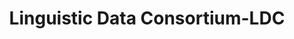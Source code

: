 ---
title: "Linguistic Data Consortium-LDC"

categories: ['']

tags: ['Linguistic', 'Data', 'Consortium', 'LDC']

arwords: ''

arexps: []

enwords: ['Linguistic Data Consortium-LDC']

enexps: []

arlexicons: ''

enlexicons: 'L'

authors: ['Ruqayya Roshdy']

translators: ['']

citations: 'مقدمة في حوسبة اللغة العربية'

sources: 'مركز الملك عبدالله بن عبدالعزيز الدولي لخدمة اللغة العربية'

slug: ""
---